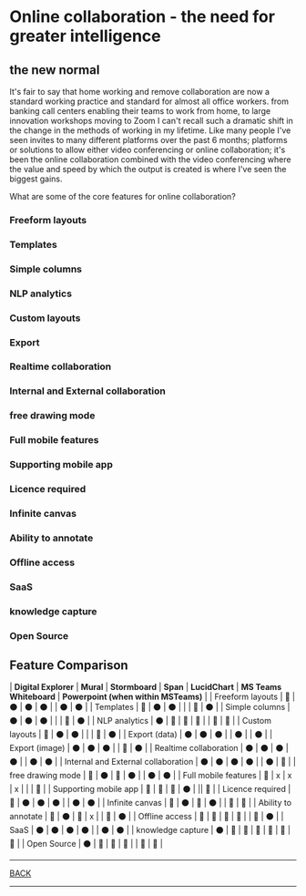 # Online collaboration - the need for greater intelligence

## the new normal
It's fair to say that home working and remove collaboration are now a standard working practice and standard for almost all office workers.    from banking call centers enabling their teams to work from home, to large innovation workshops moving to Zoom I can't recall such a dramatic shift in the change in the methods of working in my lifetime.   Like many people I've seen invites to many different platforms over the past 6 months; platforms or solutions to allow either video conferencing or online collaboration; it's been the online collaboration combined with the video conferencing where the value and speed by which the output is created is where I've seen the biggest gains.

What are some of the core features for online collaboration?



### Freeform layouts

### Templates

### Simple columns

### NLP analytics

### Custom layouts

### Export


### Realtime collaboration

### Internal and External collaboration

### free drawing mode

### Full mobile features

### Supporting mobile app

### Licence required

### Infinite canvas


### Ability to annotate

### Offline access


### SaaS

### knowledge capture

### Open Source


## Feature Comparison

| **Digital Explorer** | **Mural** | **Stormboard** | **Span** | **LucidChart** | **MS Teams Whiteboard** | **Powerpoint (when within MSTeams)** |
| Freeform layouts | :large_blue_circle: |  :black_circle: |  :black_circle: |  :black_circle: |   |  :black_circle: |  :black_circle: |
| Templates | :large_blue_circle: |  :black_circle: |  :black_circle: | |   | :red_circle: |  :black_circle: |
| Simple columns | :black_circle: |  :black_circle: |  :black_circle: | |   | :red_circle: |  :black_circle: |
| NLP analytics |  :black_circle: | :red_circle: | :red_circle: | :red_circle: |   | :red_circle: | :red_circle: |
| Custom layouts | :red_circle: |  :black_circle: |  :black_circle: | |   | :red_circle: |  :black_circle: |
| Export (data) |  :black_circle: |  :black_circle: |  :black_circle: | |  :black_circle: | |  :black_circle: |
| Export (image) |  :black_circle: |  :black_circle: |  :black_circle: | | :red_circle: |  :black_circle: |
| Realtime collaboration |  :black_circle: |  :black_circle: |  :black_circle: |  :black_circle: |   |  :black_circle: | :black_circle: |
| Internal and External collaboration |  :black_circle: |  :black_circle: |  :black_circle: |  :black_circle: |   |  :black_circle: | :large_blue_circle: |
| free drawing mode | :red_circle: |  :black_circle: | :red_circle: |  :black_circle: |   |  :black_circle: |  :black_circle: |
| Full mobile features | :red_circle: | x | x | x |   | | :large_blue_circle: |
| Supporting mobile app | :red_circle: | :red_circle: | :red_circle: |  :black_circle: |   || :large_blue_circle: |
| Licence required | :red_circle: |  :black_circle: |  :black_circle: |  :black_circle: |   |  :black_circle: |  :black_circle: |
| Infinite canvas | :red_circle: |  :black_circle: | :large_blue_circle: |  :black_circle: |   | :red_circle: | :large_blue_circle: |
| Ability to annotate | :large_blue_circle: |  :black_circle: | :large_blue_circle: | x |   | :red_circle: |  :black_circle: |
| Offline access | :red_circle: | :red_circle: | :red_circle: | :red_circle: |   | :red_circle: |  :black_circle: |
| SaaS |  :black_circle: |  :black_circle: |  :black_circle: |  :black_circle: |   |  :black_circle: |  :black_circle: |
| knowledge capture |  :black_circle: | :red_circle: | :red_circle: | :red_circle: | :red_circle: | :red_circle: | :red_circle: |
| Open Source |  :black_circle: | :red_circle: | :red_circle: | :red_circle: | | :red_circle: | :red_circle: |




---

[BACK](../README.md)

---